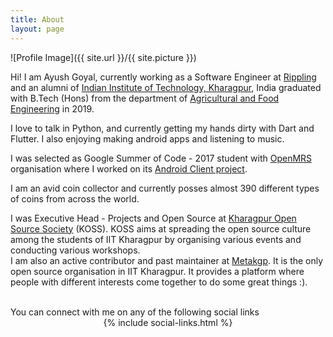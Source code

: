 ```yaml
---
title: About
layout: page
---
```

![Profile Image]({{ site.url }}/{{ site.picture }})

<p>Hi! I am Ayush Goyal, currently working as a Software Engineer at <a href='https://www.rippling.com' target="_blank">Rippling</a> and an alumni of <a target="_blank" href="https://www.iitkgp.ac.in">Indian Institute of Technology, Kharagpur</a>, India graduated with B.Tech (Hons) from the department of <a target="_blank" href="https://www.agri.iitkgp.ernet.in">Agricultural and Food Engineering</a> in 2019.</p>

<p>I love to talk in Python, and currently getting my hands dirty with Dart and Flutter. I also enjoying making android apps and listening to music.</p>

<p>I was selected as <bold>Google Summer of Code - 2017</bold> student with <a target="_blank" href="https://openmrs.org">OpenMRS</a> organisation where I worked on its <a href="https://summerofcode.withgoogle.com/projects/#4561348015947776" target="_blank">Android Client project</a>.</p>

<p>I am an avid coin collector and currently posses almost 390 different types of coins from across the world. </p>

<p>I was Executive Head - Projects and Open Source at <a href="https://kossiitkgp.in" target="_blank">Kharagpur Open Source Society</a> (KOSS). KOSS aims at spreading the open source culture among the students of IIT Kharagpur by organising various events and conducting various workshops. <br>
I am also an active contributor and past maintainer at <a href="https://metakgp.github.io" target="_blank">Metakgp</a>. It is the only open source organisation in IIT Kharagpur. It provides a platform where people with different interests come together to do some great things :). 
</p>
<br>You can connect with me on any of the following social links<br>
<center>{% include social-links.html %}</center>
<!-- <h2>Skills</h2>

<ul class="skill-list">
	<li>HTML - Jade - Haml - Erb</li>
	<li>Responsive (Mobile First)</li>
	<li>CSS (Stylus, Sass, Less)</li>
	<li>Css Frameworks (Bootstrap, Foundation)</li>
	<li>Javascript (Design Patterns, Testes)</li>
	<li>NodeJS</li>
	<li>AngularJS - ReactJS</li>
	<li>Grunt - Gulp - Yeoman</li>
	<li>Git</li>
	<li>PHP</li>
	<li>Python</li>
	<li>MySQL - MongoDB</li>
	<li>Scrum and Kanban</li>
	<li>TDD e Continuous Integration</li>
</ul>

<h2>Projects</h2>

<ul>
	<li><a href="https://github.com/">Lorem Lorem</a></li>
	<li><a href="https://github.com/">Ipsum Dolor</a></li>
	<li><a href="https://github.com/">Dolor Lorem</a></li>
</ul> -->
